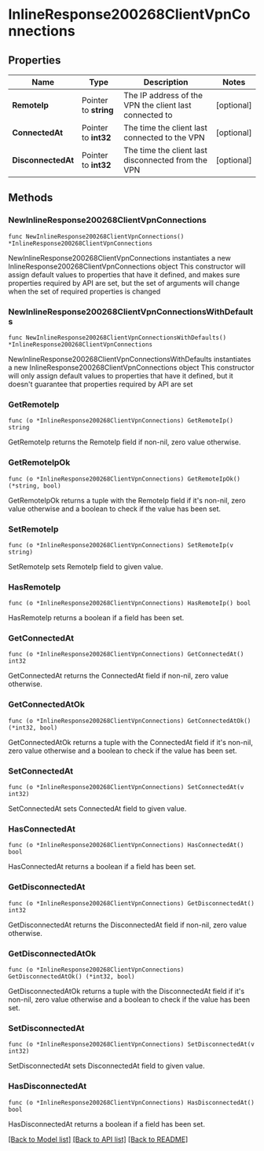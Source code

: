 # InlineResponse200268ClientVpnConnections

## Properties

Name | Type | Description | Notes
------------ | ------------- | ------------- | -------------
**RemoteIp** | Pointer to **string** | The IP address of the VPN the client last connected to | [optional] 
**ConnectedAt** | Pointer to **int32** | The time the client last connected to the VPN | [optional] 
**DisconnectedAt** | Pointer to **int32** | The time the client last disconnected from the VPN | [optional] 

## Methods

### NewInlineResponse200268ClientVpnConnections

`func NewInlineResponse200268ClientVpnConnections() *InlineResponse200268ClientVpnConnections`

NewInlineResponse200268ClientVpnConnections instantiates a new InlineResponse200268ClientVpnConnections object
This constructor will assign default values to properties that have it defined,
and makes sure properties required by API are set, but the set of arguments
will change when the set of required properties is changed

### NewInlineResponse200268ClientVpnConnectionsWithDefaults

`func NewInlineResponse200268ClientVpnConnectionsWithDefaults() *InlineResponse200268ClientVpnConnections`

NewInlineResponse200268ClientVpnConnectionsWithDefaults instantiates a new InlineResponse200268ClientVpnConnections object
This constructor will only assign default values to properties that have it defined,
but it doesn't guarantee that properties required by API are set

### GetRemoteIp

`func (o *InlineResponse200268ClientVpnConnections) GetRemoteIp() string`

GetRemoteIp returns the RemoteIp field if non-nil, zero value otherwise.

### GetRemoteIpOk

`func (o *InlineResponse200268ClientVpnConnections) GetRemoteIpOk() (*string, bool)`

GetRemoteIpOk returns a tuple with the RemoteIp field if it's non-nil, zero value otherwise
and a boolean to check if the value has been set.

### SetRemoteIp

`func (o *InlineResponse200268ClientVpnConnections) SetRemoteIp(v string)`

SetRemoteIp sets RemoteIp field to given value.

### HasRemoteIp

`func (o *InlineResponse200268ClientVpnConnections) HasRemoteIp() bool`

HasRemoteIp returns a boolean if a field has been set.

### GetConnectedAt

`func (o *InlineResponse200268ClientVpnConnections) GetConnectedAt() int32`

GetConnectedAt returns the ConnectedAt field if non-nil, zero value otherwise.

### GetConnectedAtOk

`func (o *InlineResponse200268ClientVpnConnections) GetConnectedAtOk() (*int32, bool)`

GetConnectedAtOk returns a tuple with the ConnectedAt field if it's non-nil, zero value otherwise
and a boolean to check if the value has been set.

### SetConnectedAt

`func (o *InlineResponse200268ClientVpnConnections) SetConnectedAt(v int32)`

SetConnectedAt sets ConnectedAt field to given value.

### HasConnectedAt

`func (o *InlineResponse200268ClientVpnConnections) HasConnectedAt() bool`

HasConnectedAt returns a boolean if a field has been set.

### GetDisconnectedAt

`func (o *InlineResponse200268ClientVpnConnections) GetDisconnectedAt() int32`

GetDisconnectedAt returns the DisconnectedAt field if non-nil, zero value otherwise.

### GetDisconnectedAtOk

`func (o *InlineResponse200268ClientVpnConnections) GetDisconnectedAtOk() (*int32, bool)`

GetDisconnectedAtOk returns a tuple with the DisconnectedAt field if it's non-nil, zero value otherwise
and a boolean to check if the value has been set.

### SetDisconnectedAt

`func (o *InlineResponse200268ClientVpnConnections) SetDisconnectedAt(v int32)`

SetDisconnectedAt sets DisconnectedAt field to given value.

### HasDisconnectedAt

`func (o *InlineResponse200268ClientVpnConnections) HasDisconnectedAt() bool`

HasDisconnectedAt returns a boolean if a field has been set.


[[Back to Model list]](../README.md#documentation-for-models) [[Back to API list]](../README.md#documentation-for-api-endpoints) [[Back to README]](../README.md)


